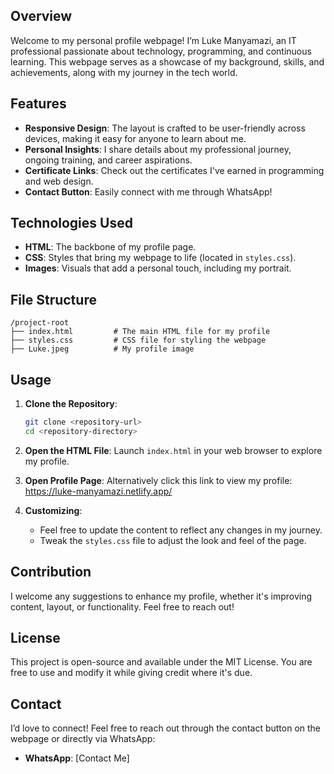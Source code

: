 ## Overview

Welcome to my personal profile webpage! I’m Luke Manyamazi, an IT professional passionate about technology, programming, and continuous learning. This webpage serves as a showcase of my background, skills, and achievements, along with my journey in the tech world.

## Features

- **Responsive Design**: The layout is crafted to be user-friendly across devices, making it easy for anyone to learn about me.
- **Personal Insights**: I share details about my professional journey, ongoing training, and career aspirations.
- **Certificate Links**: Check out the certificates I've earned in programming and web design.
- **Contact Button**: Easily connect with me through WhatsApp!

## Technologies Used

- **HTML**: The backbone of my profile page.
- **CSS**: Styles that bring my webpage to life (located in `styles.css`).
- **Images**: Visuals that add a personal touch, including my portrait.

## File Structure

```
/project-root
├── index.html         # The main HTML file for my profile
├── styles.css         # CSS file for styling the webpage
├── Luke.jpeg          # My profile image
```

## Usage

1. **Clone the Repository**:
   ```bash
   git clone <repository-url>
   cd <repository-directory>
   ```

2. **Open the HTML File**:
   Launch `index.html` in your web browser to explore my profile.
   
4. **Open Profile Page**:
   Alternatively click this link to view my profile: https://luke-manyamazi.netlify.app/
   
3. **Customizing**:
   - Feel free to update the content to reflect any changes in my journey.
   - Tweak the `styles.css` file to adjust the look and feel of the page.

## Contribution

I welcome any suggestions to enhance my profile, whether it's improving content, layout, or functionality. Feel free to reach out!

## License

This project is open-source and available under the MIT License. You are free to use and modify it while giving credit where it's due.

## Contact

I’d love to connect! Feel free to reach out through the contact button on the webpage or directly via WhatsApp:

- **WhatsApp**: [Contact Me]

